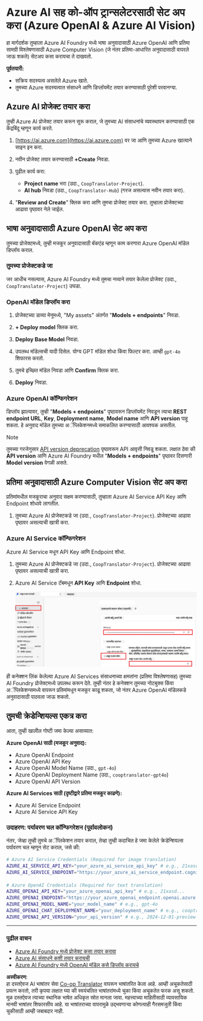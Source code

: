 <!--
CO_OP_TRANSLATOR_METADATA:
{
  "original_hash": "b58d7c3cb4210697a073d20eb3064945",
  "translation_date": "2025-06-12T11:50:00+00:00",
  "source_file": "getting_started/set-up-azure-ai.md",
  "language_code": "mr"
}
-->
# Azure AI सह को-ऑप ट्रान्सलेटरसाठी सेट अप करा (Azure OpenAI & Azure AI Vision)

हा मार्गदर्शक तुम्हाला Azure AI Foundry मध्ये भाषा अनुवादासाठी Azure OpenAI आणि प्रतिमा सामग्री विश्लेषणासाठी Azure Computer Vision (जे नंतर प्रतिमा-आधारित अनुवादासाठी वापरले जाऊ शकते) सेटअप कसा करायचा ते दाखवतो.

**पूर्वतयारी:**
- सक्रिय सदस्यत्व असलेले Azure खाते.
- तुमच्या Azure सदस्यत्वात संसाधने आणि डिप्लॉयमेंट तयार करण्यासाठी पुरेशी परवानग्या.

## Azure AI प्रोजेक्ट तयार करा

तुम्ही Azure AI प्रोजेक्ट तयार करून सुरू कराल, जे तुमच्या AI संसाधनांचे व्यवस्थापन करण्यासाठी एक केंद्रबिंदू म्हणून कार्य करते.

1. [https://ai.azure.com](https://ai.azure.com) वर जा आणि तुमच्या Azure खात्याने साइन इन करा.

1. नवीन प्रोजेक्ट तयार करण्यासाठी **+Create** निवडा.

1. पुढील कार्य करा:
   - **Project name** भरा (उदा., `CoopTranslator-Project`).
   - **AI hub** निवडा (उदा., `CoopTranslator-Hub`) (गरज असल्यास नवीन तयार करा).

1. "**Review and Create**" क्लिक करा आणि तुमचा प्रोजेक्ट तयार करा. तुम्हाला प्रोजेक्टच्या आढावा पृष्ठावर नेले जाईल.

## भाषा अनुवादासाठी Azure OpenAI सेट अप करा

तुमच्या प्रोजेक्टमध्ये, तुम्ही मजकूर अनुवादासाठी बॅकएंड म्हणून काम करणारा Azure OpenAI मॉडेल डिप्लॉय कराल.

### तुमच्या प्रोजेक्टकडे जा

जर आधीच नसल्यास, Azure AI Foundry मध्ये तुमचा नव्याने तयार केलेला प्रोजेक्ट (उदा., `CoopTranslator-Project`) उघडा.

### OpenAI मॉडेल डिप्लॉय करा

1. प्रोजेक्टच्या डाव्या मेनूमध्ये, "My assets" अंतर्गत "**Models + endpoints**" निवडा.

1. **+ Deploy model** क्लिक करा.

1. **Deploy Base Model** निवडा.

1. उपलब्ध मॉडेल्सची यादी दिसेल. योग्य GPT मॉडेल शोधा किंवा फिल्टर करा. आम्ही `gpt-4o` शिफारस करतो.

1. तुमचे इच्छित मॉडेल निवडा आणि **Confirm** क्लिक करा.

1. **Deploy** निवडा.

### Azure OpenAI कॉन्फिगरेशन

डिप्लॉय झाल्यावर, तुम्ही "**Models + endpoints**" पृष्ठावरून डिप्लॉयमेंट निवडून त्याचा **REST endpoint URL**, **Key**, **Deployment name**, **Model name** आणि **API version** पाहू शकता. हे अनुवाद मॉडेल तुमच्या अॅप्लिकेशनमध्ये समाकलित करण्यासाठी आवश्यक असतील.

> [!NOTE]
> तुमच्या गरजेनुसार [API version deprecation](https://learn.microsoft.com/azure/ai-services/openai/api-version-deprecation) पृष्ठावरून API आवृत्ती निवडू शकता. लक्षात ठेवा की **API version** आणि Azure AI Foundry मधील "**Models + endpoints**" पृष्ठावर दिसणारी **Model version** वेगळी असते.

## प्रतिमा अनुवादासाठी Azure Computer Vision सेट अप करा

प्रतिमांमधील मजकूराचा अनुवाद सक्षम करण्यासाठी, तुम्हाला Azure AI Service API Key आणि Endpoint शोधावे लागतील.

1. तुमच्या Azure AI प्रोजेक्टकडे जा (उदा., `CoopTranslator-Project`). प्रोजेक्टच्या आढावा पृष्ठावर असल्याची खात्री करा.

### Azure AI Service कॉन्फिगरेशन

Azure AI Service मधून API Key आणि Endpoint शोधा.

1. तुमच्या Azure AI प्रोजेक्टकडे जा (उदा., `CoopTranslator-Project`). प्रोजेक्टच्या आढावा पृष्ठावर असल्याची खात्री करा.

1. Azure AI Service टॅबमधून **API Key** आणि **Endpoint** शोधा.

    ![Find API Key and Endpoint](../../../translated_images/find-azure-ai-info.60f8299be786dd67e61e2c79b4b9ea1f7694e6c0923f17a90bc6abf9d5f1dbd7.mr.png)

ही कनेक्शन लिंक केलेल्या Azure AI Services संसाधनाच्या क्षमतांना (प्रतिमा विश्लेषणासह) तुमच्या AI Foundry प्रोजेक्टमध्ये उपलब्ध करून देते. तुम्ही नंतर हे कनेक्शन तुमच्या नोटबुक्स किंवा अॅप्लिकेशन्समध्ये वापरून प्रतिमांमधून मजकूर काढू शकता, जो नंतर Azure OpenAI मॉडेलकडे अनुवादासाठी पाठवला जाऊ शकतो.

## तुमची क्रेडेन्शियल्स एकत्र करा

आता, तुम्ही खालील गोष्टी जमा केल्या असाव्यात:

**Azure OpenAI साठी (मजकूर अनुवाद):**
- Azure OpenAI Endpoint
- Azure OpenAI API Key
- Azure OpenAI Model Name (उदा., `gpt-4o`)
- Azure OpenAI Deployment Name (उदा., `cooptranslator-gpt4o`)
- Azure OpenAI API Version

**Azure AI Services साठी (दृष्टीद्वारे प्रतिमा मजकूर काढणे):**
- Azure AI Service Endpoint
- Azure AI Service API Key

### उदाहरण: पर्यावरण चल कॉन्फिगरेशन (पूर्वावलोकन)

नंतर, जेव्हा तुम्ही तुमचे अॅप्लिकेशन तयार कराल, तेव्हा तुम्ही कदाचित हे जमा केलेले क्रेडेन्शियल्स पर्यावरण चल म्हणून सेट कराल, जसे की:

```bash
# Azure AI Service Credentials (Required for image translation)
AZURE_AI_SERVICE_API_KEY="your_azure_ai_service_api_key" # e.g., 21xasd...
AZURE_AI_SERVICE_ENDPOINT="https://your_azure_ai_service_endpoint.cognitiveservices.azure.com/"

# Azure OpenAI Credentials (Required for text translation)
AZURE_OPENAI_API_KEY="your_azure_openai_api_key" # e.g., 21xasd...
AZURE_OPENAI_ENDPOINT="https://your_azure_openai_endpoint.openai.azure.com/"
AZURE_OPENAI_MODEL_NAME="your_model_name" # e.g., gpt-4o
AZURE_OPENAI_CHAT_DEPLOYMENT_NAME="your_deployment_name" # e.g., cooptranslator-gpt4o
AZURE_OPENAI_API_VERSION="your_api_version" # e.g., 2024-12-01-preview
```

---

### पुढील वाचन

- [Azure AI Foundry मध्ये प्रोजेक्ट कसा तयार करावा](https://learn.microsoft.com/azure/ai-foundry/how-to/create-projects?tabs=ai-studio)
- [Azure AI संसाधने कशी तयार करायची](https://learn.microsoft.com/azure/ai-foundry/how-to/create-azure-ai-resource?tabs=portal)
- [Azure AI Foundry मध्ये OpenAI मॉडेल कसे डिप्लॉय करायचे](https://learn.microsoft.com/en-us/azure/ai-foundry/how-to/deploy-models-openai)

**अस्वीकरण**:  
हा दस्तऐवज AI भाषांतर सेवा [Co-op Translator](https://github.com/Azure/co-op-translator) वापरून भाषांतरित केला आहे. आम्ही अचूकतेसाठी प्रयत्न करतो, तरी कृपया लक्षात घ्या की स्वयंचलित भाषांतरांमध्ये चुका किंवा अचूकतेत फरक असू शकतो. मूळ दस्तऐवज त्याच्या स्थानिक भाषेत अधिकृत स्रोत मानला जावा. महत्त्वाच्या माहितीसाठी व्यावसायिक मानवी भाषांतर शिफारसीय आहे. या भाषांतराच्या वापरामुळे उद्भवणाऱ्या कोणत्याही गैरसमजुती किंवा चुकीसाठी आम्ही जबाबदार नाही.